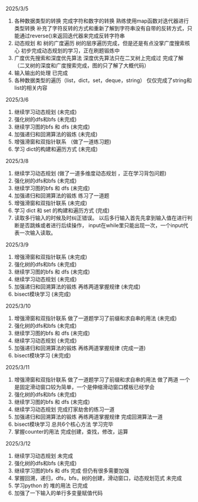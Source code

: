 2025/3/5
1. 各种数据类型的转换   完成字符和数字的转换 熟练使用map函数对迭代器进行类型转换 补充了字符反转的方式和重新了解到字符串没有自带的反转方式，只能通过reverse()来返回迭代器来完成反转字符串
2. 动态规划 和 树的广度遍历  树的层序遍历完成，但是还是有点没掌广度搜索核心 初步完成动态规划的学习，正在刷题锻炼中
3. 广度优先搜索和深度优先算法  深度优先算法只在二叉树上完成过 完成了解（二叉树的深度和广度搜索完成，图的只了解了大概代码）
4. 输入输出的处理     已完成
5. 各种数据类型的遍历（list，dict，set，deque，string） 仅仅完成了string和list的相关内容

2025/3/6
1. 继续学习动态规划 (未完成)
3. 强化树的dfs和bfs (未完成)
4. 继续学习图的bfs 和 dfs  (未完成)
5. 加强递归和回溯算法的锻炼  (未完成)
6. 增强滑窗和双指针联系 （做了一道练习题)
7. 学习 dict的构建和遍历方式 (未完成)


2025/3/8
1. 继续学习动态规划 (做了一道多维度动态规划 ，正在学习背包问题)
3. 强化树的dfs和bfs (未完成)
4. 继续学习图的bfs 和 dfs   (未完成)
5. 加强递归和回溯算法的锻炼 练习了一道题
6. 增强滑窗和双指针联系 (未完成)
7. 学习 dict 和 set 的构建和遍历方式 (完成)
8. 读取多行输入的时候及时纠正错误。 以后多行输入首先先拿到输入值在进行判断是否跳蛛或者进行后续操作， input在while里只能出现一次，一个input代表一次输入读取。

2025/3/9
1. 增强滑窗和双指针联系 (未完成)
2. 强化树的dfs和bfs (未完成)
3. 继续学习图的bfs 和 dfs   (未完成)
4. 继续学习动态规划 (未完成)
5. 加强递归和回溯算法的锻炼 再练两道掌握规律 (未完成)
6. bisect模块学习 (未完成)

2025/3/10
1. 增强滑窗和双指针联系 做了一道题学习了前缀和求自串的用法 (未完成)
2. 强化树的dfs和bfs (未完成)
3. 继续学习图的bfs 和 dfs   (未完成)
4. 继续学习动态规划 (未完成)
5. 加强递归和回溯算法的锻炼 再练两道掌握规律 (完成一道)
6. bisect模块学习 (未完成)

2025/3/11
1. 增强滑窗和双指针联系 做了一道题学习了前缀和求自串的用法 做了两道 一个是固定滑动窗口较为简单，一个是伸缩滑动窗口模板已经学会
2. 强化树的dfs和bfs (未完成)
3. 继续学习图的bfs 和 dfs   (未完成)
4. 继续学习动态规划 完成打家劫舍的练习一道
5. 加强递归和回溯算法的锻炼 再练两道掌握规律 完成回溯算法一道
6. bisect模块学习 总共6个核心方法 学习完毕
7. 掌握counter的用法 完成创建，查找，修改，运算

2025/3/12
1. 继续学习动态规划 未完成
2. 强化树的dfs和bfs (未完成)
3. 继续学习图的bfs 和 dfs   完成 但仍有很多需要加强
4. 掌握回溯，递归，dfs，bfs，树的创建，滑动窗口，动态规划范式 未完成
5. 学习python 的 堆的用法 已完成
6. 加强了一下输入的单行多变量赋值代码
